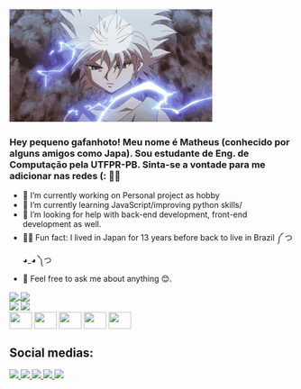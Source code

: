 <div>
    <img src="https://github.com/matheusfy/devicons/blob/86f4e772a899fd6f2e0c5cff175317ef1c13805f/killua.gif"/>
  </div>

### Hey pequeno gafanhoto! Meu nome é Matheus (conhecido por alguns amigos como Japa). Sou estudante de Eng. de Computação pela UTFPR-PB. Sinta-se a vontade para me adicionar nas redes (: 🐱‍👓


- 🔭 I’m currently working on Personal project as hobby
- 🌱 I’m currently learning JavaScript/improving python skills/
- 🤔 I’m looking for help with back-end development, front-end development as well.
- 🐱‍🐉 Fun fact: I lived in Japan for 13 years before back to live in Brazil ༼ つ ◕_◕ ༽つ
- 💬 Feel free to ask me about anything 😊. 

<!--
  Gráficos do readme
-->
<div>
  <a href="https://github.com/matheusfy/github-readme-stats">
      <img align="center" height="220em" src="https://github-readme-stats.vercel.app/api?username=matheusfy&theme=vision-friendly-dark&show_icons=true" />
    </a>
  <a href="https://github.com/matheusfy/github-readme-stats">
      <img align="center" height="220em" src="https://github-readme-stats.vercel.app/api/top-langs/?username=matheusfy&layout=angs_count=8&hide=jupyter%20notebook&card_width=360&theme=vision-friendly-dark"/>
    </a>
  </div>

<div>
    <image height="20em" src="https://visitor-badge.glitch.me/badge?page_id=matheusfy"/>
    <image height="20em" src="https://img.shields.io/github/followers/matheusfy.svg?style=social&label=Follow&maxAge=2592000"/>  
  </div>
  

<div style="display: inline_block">
    <image align="center" height="30" width="40" src="https://raw.githubusercontent.com/matheusfy/devicons/main/c/c-original.svg"/>
    <image align="center" height="30" width="40" src="https://raw.githubusercontent.com/matheusfy/devicons/main/python/python-original.svg"/>
    <image align="center" height="30" width="40" src="https://raw.githubusercontent.com/matheusfy/devicons/main/java/java-original.svg"/>
    <image align="center" height="30" width="40" src="https://raw.githubusercontent.com/matheusfy/devicons/main/postgresql/postgresql-original.svg"/>
    <image align="center" height="30" width="40" src="https://raw.githubusercontent.com/matheusfy/devicons/main/Delphi/EmbarcaderoIcon.svg"/>
  </div>


<!--
  ícones redes sociais
-->

## Social medias:
<div>
    <a href="https://www.linkedin.com/in/matheusfy/">
        <img height="30em" src= "https://img.shields.io/badge/LinkedIn-0077B5?style=for-the-badge&logo=linkedin&logoColor=white"/>
      </a>
    <a href="https://www.instagram.com/ma_yokoyama/">
        <img height ="30em" src= "https://img.shields.io/badge/Instagram-E4405F?style=for-the-badge&logo=instagram&logoColor=white"/>
      </a>
    <a href="https://twitter.com/Naomatheus">
        <img height="30em" src="https://img.shields.io/badge/Twitter-1DA1F2?style=for-the-badge&logo=twitter&logoColor=white"/>
      </a>
    <a href="https://open.spotify.com/user/12148243992">
        <img height="30em" src="https://img.shields.io/badge/Spotify-1ED760?&style=for-the-badge&logo=spotify&logoColor=white"/>
      </a>
    <a href="https://steamcommunity.com/profiles/76561198066704491/">
        <img height="30em" src="https://img.shields.io/badge/Steam-000000?style=for-the-badge&logo=steam&logoColor=white"/>
      </a>
  </div>
